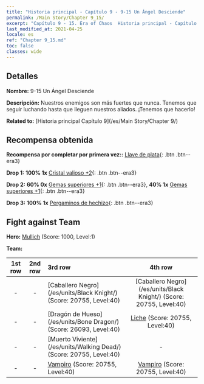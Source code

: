 ```yaml
---
title: "Historia principal - Capítulo 9 - 9-15 Un Ángel Desciende"
permalink: /Main Story/Chapter 9_15/
excerpt: "Capítulo 9 - 15. Era of Chaos  Historia principal - Capítulo 9_15. 9-15 Un Ángel Desciende"
last_modified_at: 2021-04-25
locale: es
ref: "Chapter 9_15.md"
toc: false
classes: wide
---
```


## Detalles

 **Nombre:** 9-15 Un Ángel Desciende

 **Descripción:** Nuestros enemigos son más fuertes que nunca. Tenemos que seguir luchando hasta que lleguen nuestros aliados. ¡Tenemos que hacerlo!

 **Related to:** [Historia principal Capítulo 9](/es/Main Story/Chapter 9/)

## Recompensa obtenida

 **Recompensa por completar por primera vez::** [Llave de plata](/ItemsES/con_693/){: .btn .btn--era3}

 **Drop 1:** **100% 1x** [Cristal valioso +2](/ItemsES/mat_31/){: .btn .btn--era3}

 **Drop 2:** **60% 0x** [Gemas superiores +1](/ItemsES/mat_23/){: .btn .btn--era3}, **40% 1x** [Gemas superiores +1](/ItemsES/mat_23/){: .btn .btn--era3}

 **Drop 3:** **100% 1x** [Pergaminos de hechizo](/ItemsES/con_694/){: .btn .btn--era3}


## Fight against Team
 **Hero:** [Mullich](/es/heroes/Mullich/) (Score: 1000, Level:1)

 **Team:**


  | 1st row | 2nd row | 3rd row | 4th row |
  |:----:|:----:|:----|:----:|
  | - | - | [Caballero Negro](/es/units/Black Knight/) (Score: 20755, Level:40)  | [Caballero Negro](/es/units/Black Knight/) (Score: 20755, Level:40)  |
  | - | - | [Dragón de Hueso](/es/units/Bone Dragon/) (Score: 26093, Level:40)  | [Liche](/es/units/Lich/) (Score: 20755, Level:40)  |
  | - | - | [Muerto Viviente](/es/units/Walking Dead/) (Score: 20755, Level:40)  | - |
  | - | - | [Vampiro](/es/units/Vampire/) (Score: 20755, Level:40)  | [Vampiro](/es/units/Vampire/) (Score: 20755, Level:40)  |


